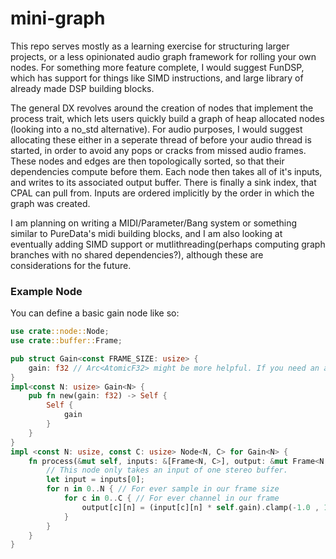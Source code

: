 # mini-graph

This repo serves mostly as a learning exercise for structuring larger projects, or a less opinionated audio graph framework for rolling your own nodes. For something more feature complete, I would suggest FunDSP, which has support for things like SIMD instructions, and  large library of already made DSP building blocks.

The general DX revolves around the creation of nodes that implement the process trait, which lets users quickly build a graph of heap allocated nodes (looking into a no_std alternative). For audio purposes, I would suggest allocating these either in a seperate thread of before your audio thread is started, in order to avoid any pops or cracks from missed audio frames. These nodes and edges are then topologically sorted, so that their dependencies compute before them. Each node then takes all of it's inputs, and writes to its associated output buffer. There is finally a sink index, that CPAL can pull from. Inputs are ordered implicitly by the order in which the graph was created.

I am planning on writing a MIDI/Parameter/Bang system or something similar to PureData's midi building blocks, and I am also looking at eventually adding SIMD support or mutlithreading(perhaps computing graph branches with no shared dependencies?), although these are considerations for the future. 


### Example Node

You can define a basic gain node like so:

```rust
use crate::node::Node;
use crate::buffer::Frame;

pub struct Gain<const FRAME_SIZE: usize> {
    gain: f32 // Arc<AtomicF32> might be more helpful. If you need an atomic f32 there is an easy trick
}
impl<const N: usize> Gain<N> {
    pub fn new(gain: f32) -> Self {
        Self {
            gain
        }
    }
}
impl <const N: usize, const C: usize> Node<N, C> for Gain<N> {
    fn process(&mut self, inputs: &[Frame<N, C>], output: &mut Frame<N, C>){
        // This node only takes an input of one stereo buffer.
        let input = inputs[0];
        for n in 0..N { // For ever sample in our frame size
            for c in 0..C { // For ever channel in our frame
                output[c][n] = (input[c][n] * self.gain).clamp(-1.0 , 1.0);
            }
        }
    }
}
```